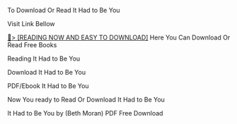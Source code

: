 To Download Or Read It Had to Be You

Visit Link Bellow

<a href="https://uk.ebookarea.xyz/?book=B0CTJKRZKC">📖&gt; [READING NOW AND EASY TO DOWNLOAD]</a>
Here You Can Download Or Read Free Books

Reading It Had to Be You

Download It Had to Be You

PDF/Ebook It Had to Be You

Now You ready to Read Or Download It Had to Be You

It Had to Be You by (Beth Moran) PDF Free Download
